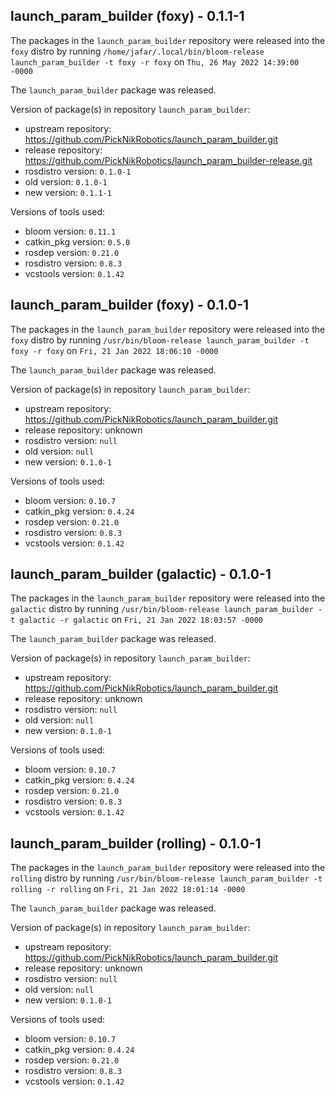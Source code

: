 ## launch_param_builder (foxy) - 0.1.1-1

The packages in the `launch_param_builder` repository were released into the `foxy` distro by running `/home/jafar/.local/bin/bloom-release launch_param_builder -t foxy -r foxy` on `Thu, 26 May 2022 14:39:00 -0000`

The `launch_param_builder` package was released.

Version of package(s) in repository `launch_param_builder`:

- upstream repository: https://github.com/PickNikRobotics/launch_param_builder.git
- release repository: https://github.com/PickNikRobotics/launch_param_builder-release.git
- rosdistro version: `0.1.0-1`
- old version: `0.1.0-1`
- new version: `0.1.1-1`

Versions of tools used:

- bloom version: `0.11.1`
- catkin_pkg version: `0.5.0`
- rosdep version: `0.21.0`
- rosdistro version: `0.8.3`
- vcstools version: `0.1.42`


## launch_param_builder (foxy) - 0.1.0-1

The packages in the `launch_param_builder` repository were released into the `foxy` distro by running `/usr/bin/bloom-release launch_param_builder -t foxy -r foxy` on `Fri, 21 Jan 2022 18:06:10 -0000`

The `launch_param_builder` package was released.

Version of package(s) in repository `launch_param_builder`:

- upstream repository: https://github.com/PickNikRobotics/launch_param_builder.git
- release repository: unknown
- rosdistro version: `null`
- old version: `null`
- new version: `0.1.0-1`

Versions of tools used:

- bloom version: `0.10.7`
- catkin_pkg version: `0.4.24`
- rosdep version: `0.21.0`
- rosdistro version: `0.8.3`
- vcstools version: `0.1.42`


## launch_param_builder (galactic) - 0.1.0-1

The packages in the `launch_param_builder` repository were released into the `galactic` distro by running `/usr/bin/bloom-release launch_param_builder -t galactic -r galactic` on `Fri, 21 Jan 2022 18:03:57 -0000`

The `launch_param_builder` package was released.

Version of package(s) in repository `launch_param_builder`:

- upstream repository: https://github.com/PickNikRobotics/launch_param_builder.git
- release repository: unknown
- rosdistro version: `null`
- old version: `null`
- new version: `0.1.0-1`

Versions of tools used:

- bloom version: `0.10.7`
- catkin_pkg version: `0.4.24`
- rosdep version: `0.21.0`
- rosdistro version: `0.8.3`
- vcstools version: `0.1.42`


## launch_param_builder (rolling) - 0.1.0-1

The packages in the `launch_param_builder` repository were released into the `rolling` distro by running `/usr/bin/bloom-release launch_param_builder -t rolling -r rolling` on `Fri, 21 Jan 2022 18:01:14 -0000`

The `launch_param_builder` package was released.

Version of package(s) in repository `launch_param_builder`:

- upstream repository: https://github.com/PickNikRobotics/launch_param_builder.git
- release repository: unknown
- rosdistro version: `null`
- old version: `null`
- new version: `0.1.0-1`

Versions of tools used:

- bloom version: `0.10.7`
- catkin_pkg version: `0.4.24`
- rosdep version: `0.21.0`
- rosdistro version: `0.8.3`
- vcstools version: `0.1.42`


